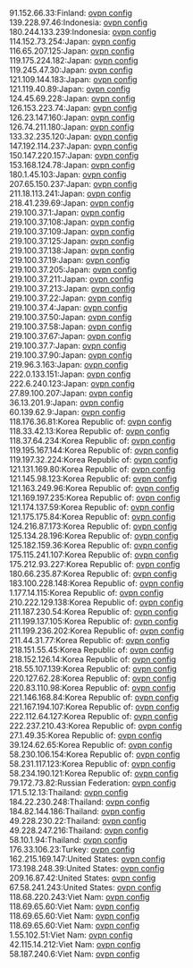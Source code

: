 91.152.66.33:Finland: [ovpn config](vpn/91_152_66_33.ovpn)  
139.228.97.46:Indonesia: [ovpn config](vpn/139_228_97_46.ovpn)  
180.244.133.239:Indonesia: [ovpn config](vpn/180_244_133_239.ovpn)  
114.152.73.254:Japan: [ovpn config](vpn/114_152_73_254.ovpn)  
116.65.207.125:Japan: [ovpn config](vpn/116_65_207_125.ovpn)  
119.175.224.182:Japan: [ovpn config](vpn/119_175_224_182.ovpn)  
119.245.47.30:Japan: [ovpn config](vpn/119_245_47_30.ovpn)  
121.109.144.183:Japan: [ovpn config](vpn/121_109_144_183.ovpn)  
121.119.40.89:Japan: [ovpn config](vpn/121_119_40_89.ovpn)  
124.45.69.228:Japan: [ovpn config](vpn/124_45_69_228.ovpn)  
126.153.223.74:Japan: [ovpn config](vpn/126_153_223_74.ovpn)  
126.23.147.160:Japan: [ovpn config](vpn/126_23_147_160.ovpn)  
126.74.211.180:Japan: [ovpn config](vpn/126_74_211_180.ovpn)  
133.32.235.120:Japan: [ovpn config](vpn/133_32_235_120.ovpn)  
147.192.114.237:Japan: [ovpn config](vpn/147_192_114_237.ovpn)  
150.147.220.157:Japan: [ovpn config](vpn/150_147_220_157.ovpn)  
153.168.124.78:Japan: [ovpn config](vpn/153_168_124_78.ovpn)  
180.1.45.103:Japan: [ovpn config](vpn/180_1_45_103.ovpn)  
207.65.150.237:Japan: [ovpn config](vpn/207_65_150_237.ovpn)  
211.18.113.241:Japan: [ovpn config](vpn/211_18_113_241.ovpn)  
218.41.239.69:Japan: [ovpn config](vpn/218_41_239_69.ovpn)  
219.100.37.1:Japan: [ovpn config](vpn/219_100_37_1.ovpn)  
219.100.37.108:Japan: [ovpn config](vpn/219_100_37_108.ovpn)  
219.100.37.109:Japan: [ovpn config](vpn/219_100_37_109.ovpn)  
219.100.37.125:Japan: [ovpn config](vpn/219_100_37_125.ovpn)  
219.100.37.138:Japan: [ovpn config](vpn/219_100_37_138.ovpn)  
219.100.37.19:Japan: [ovpn config](vpn/219_100_37_19.ovpn)  
219.100.37.205:Japan: [ovpn config](vpn/219_100_37_205.ovpn)  
219.100.37.211:Japan: [ovpn config](vpn/219_100_37_211.ovpn)  
219.100.37.213:Japan: [ovpn config](vpn/219_100_37_213.ovpn)  
219.100.37.22:Japan: [ovpn config](vpn/219_100_37_22.ovpn)  
219.100.37.4:Japan: [ovpn config](vpn/219_100_37_4.ovpn)  
219.100.37.50:Japan: [ovpn config](vpn/219_100_37_50.ovpn)  
219.100.37.58:Japan: [ovpn config](vpn/219_100_37_58.ovpn)  
219.100.37.67:Japan: [ovpn config](vpn/219_100_37_67.ovpn)  
219.100.37.7:Japan: [ovpn config](vpn/219_100_37_7.ovpn)  
219.100.37.90:Japan: [ovpn config](vpn/219_100_37_90.ovpn)  
219.96.3.163:Japan: [ovpn config](vpn/219_96_3_163.ovpn)  
222.0.133.151:Japan: [ovpn config](vpn/222_0_133_151.ovpn)  
222.6.240.123:Japan: [ovpn config](vpn/222_6_240_123.ovpn)  
27.89.100.207:Japan: [ovpn config](vpn/27_89_100_207.ovpn)  
36.13.201.9:Japan: [ovpn config](vpn/36_13_201_9.ovpn)  
60.139.62.9:Japan: [ovpn config](vpn/60_139_62_9.ovpn)  
118.176.36.81:Korea Republic of: [ovpn config](vpn/118_176_36_81.ovpn)  
118.33.42.13:Korea Republic of: [ovpn config](vpn/118_33_42_13.ovpn)  
118.37.64.234:Korea Republic of: [ovpn config](vpn/118_37_64_234.ovpn)  
119.195.167.144:Korea Republic of: [ovpn config](vpn/119_195_167_144.ovpn)  
119.197.32.224:Korea Republic of: [ovpn config](vpn/119_197_32_224.ovpn)  
121.131.169.80:Korea Republic of: [ovpn config](vpn/121_131_169_80.ovpn)  
121.145.98.123:Korea Republic of: [ovpn config](vpn/121_145_98_123.ovpn)  
121.163.249.96:Korea Republic of: [ovpn config](vpn/121_163_249_96.ovpn)  
121.169.197.235:Korea Republic of: [ovpn config](vpn/121_169_197_235.ovpn)  
121.174.137.59:Korea Republic of: [ovpn config](vpn/121_174_137_59.ovpn)  
121.175.175.84:Korea Republic of: [ovpn config](vpn/121_175_175_84.ovpn)  
124.216.87.173:Korea Republic of: [ovpn config](vpn/124_216_87_173.ovpn)  
125.134.28.196:Korea Republic of: [ovpn config](vpn/125_134_28_196.ovpn)  
125.182.159.36:Korea Republic of: [ovpn config](vpn/125_182_159_36.ovpn)  
175.115.241.107:Korea Republic of: [ovpn config](vpn/175_115_241_107.ovpn)  
175.212.93.227:Korea Republic of: [ovpn config](vpn/175_212_93_227.ovpn)  
180.66.235.87:Korea Republic of: [ovpn config](vpn/180_66_235_87.ovpn)  
183.100.228.148:Korea Republic of: [ovpn config](vpn/183_100_228_148.ovpn)  
1.177.14.115:Korea Republic of: [ovpn config](vpn/1_177_14_115.ovpn)  
210.222.129.138:Korea Republic of: [ovpn config](vpn/210_222_129_138.ovpn)  
211.187.230.54:Korea Republic of: [ovpn config](vpn/211_187_230_54.ovpn)  
211.199.137.105:Korea Republic of: [ovpn config](vpn/211_199_137_105.ovpn)  
211.199.236.202:Korea Republic of: [ovpn config](vpn/211_199_236_202.ovpn)  
211.44.31.77:Korea Republic of: [ovpn config](vpn/211_44_31_77.ovpn)  
218.151.55.45:Korea Republic of: [ovpn config](vpn/218_151_55_45.ovpn)  
218.152.126.14:Korea Republic of: [ovpn config](vpn/218_152_126_14.ovpn)  
218.55.107.139:Korea Republic of: [ovpn config](vpn/218_55_107_139.ovpn)  
220.127.62.28:Korea Republic of: [ovpn config](vpn/220_127_62_28.ovpn)  
220.83.110.98:Korea Republic of: [ovpn config](vpn/220_83_110_98.ovpn)  
221.146.168.84:Korea Republic of: [ovpn config](vpn/221_146_168_84.ovpn)  
221.167.194.107:Korea Republic of: [ovpn config](vpn/221_167_194_107.ovpn)  
222.112.64.127:Korea Republic of: [ovpn config](vpn/222_112_64_127.ovpn)  
222.237.210.43:Korea Republic of: [ovpn config](vpn/222_237_210_43.ovpn)  
27.1.49.35:Korea Republic of: [ovpn config](vpn/27_1_49_35.ovpn)  
39.124.62.65:Korea Republic of: [ovpn config](vpn/39_124_62_65.ovpn)  
58.230.106.154:Korea Republic of: [ovpn config](vpn/58_230_106_154.ovpn)  
58.231.117.123:Korea Republic of: [ovpn config](vpn/58_231_117_123.ovpn)  
58.234.190.121:Korea Republic of: [ovpn config](vpn/58_234_190_121.ovpn)  
79.172.73.82:Russian Federation: [ovpn config](vpn/79_172_73_82.ovpn)  
171.5.12.13:Thailand: [ovpn config](vpn/171_5_12_13.ovpn)  
184.22.230.248:Thailand: [ovpn config](vpn/184_22_230_248.ovpn)  
184.82.144.186:Thailand: [ovpn config](vpn/184_82_144_186.ovpn)  
49.228.230.22:Thailand: [ovpn config](vpn/49_228_230_22.ovpn)  
49.228.247.216:Thailand: [ovpn config](vpn/49_228_247_216.ovpn)  
58.10.1.94:Thailand: [ovpn config](vpn/58_10_1_94.ovpn)  
176.33.106.23:Turkey: [ovpn config](vpn/176_33_106_23.ovpn)  
162.215.169.147:United States: [ovpn config](vpn/162_215_169_147.ovpn)  
173.198.248.39:United States: [ovpn config](vpn/173_198_248_39.ovpn)  
209.16.87.42:United States: [ovpn config](vpn/209_16_87_42.ovpn)  
67.58.241.243:United States: [ovpn config](vpn/67_58_241_243.ovpn)  
118.68.220.243:Viet Nam: [ovpn config](vpn/118_68_220_243.ovpn)  
118.69.65.60:Viet Nam: [ovpn config](vpn/118_69_65_60.ovpn)  
118.69.65.60:Viet Nam: [ovpn config](vpn/118_69_65_60.ovpn)  
118.69.65.60:Viet Nam: [ovpn config](vpn/118_69_65_60.ovpn)  
1.55.102.51:Viet Nam: [ovpn config](vpn/1_55_102_51.ovpn)  
42.115.14.212:Viet Nam: [ovpn config](vpn/42_115_14_212.ovpn)  
58.187.240.6:Viet Nam: [ovpn config](vpn/58_187_240_6.ovpn)  
